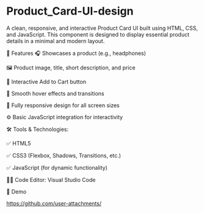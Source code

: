 # Product_Card-UI-design
A clean, responsive, and interactive Product Card UI built using HTML, CSS, and JavaScript. This component is designed to display essential product details in a minimal and modern layout.

🚀 Features
🎧 Showcases a product (e.g., headphones)

🖼️ Product image, title, short description, and price

🛒 Interactive Add to Cart button

💫 Smooth hover effects and transitions

📱 Fully responsive design for all screen sizes

⚙️ Basic JavaScript integration for interactivity

🛠️ Tools & Technologies:

✅ HTML5

✅ CSS3 (Flexbox, Shadows, Transitions, etc.)

✅ JavaScript (for dynamic functionality)

🧑‍💻 Code Editor: Visual Studio Code

📸 Demo

https://github.com/user-attachments/
